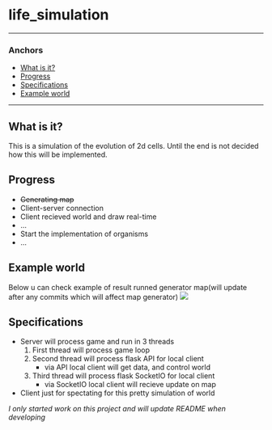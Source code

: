 # life_simulation
---
### Anchors
 - [What is it?](#what_is_it)
 - [Progress](#progress)
 - [Specifications](#specifications)
 - [Example world](#example)
---

## <a name="what_is_it">What is it?</a>
This is a simulation of the evolution of 2d cells. Until the end is not decided how this will be implemented.


## <a name="progress">Progress</a>
- ~~Generating map~~
- Client-server connection
- Client recieved world and draw real-time
- ...
- Start the implementation of organisms
- ...

## <a name="example">Example world</a>
Below u can check example of result runned generator map(will update after any commits which will affect map generator)
![](https://github.com/Fisab/life_simulation/blob/master/imgs/map_example_1000x1000_000.jpg?raw=true)


## <a name="specifications">Specifications</a>
 - Server will process game and run in 3 threads
    1. First thread will process game loop
    2. Second thread will process flask API for local client
        - via API local client will get data, and control world
    3. Third thread will process flask SocketIO for local client
        - via SocketIO local client will recieve update on map
 - Client just for spectating for this pretty simulation of world


*I only started work on this project and will update README when developing*
